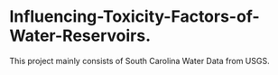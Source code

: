 # Influencing-Toxicity-Factors-of-Water-Reservoirs.
This project mainly consists of South Carolina Water Data from USGS.
